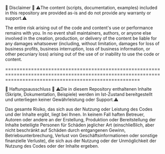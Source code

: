 📢 Disclaimer 📢
⚠️The content (scripts, documentation, examples) included in this repository are provided as-is and do not provide any warranty or support.⚠️

The entire risk arising out of the code and content's use or performance remains with you. In no event shall maintainers, authors, or anyone else involved in the creation, production, or delivery of the content be liable for any damages whatsoever (including, without limitation, damages for loss of business profits, business interruption, loss of business information, or other pecuniary loss) arising out of the use of or inability to use the code or content.


===========================================================================================================================================================

📢 Haftungsausschluss 📢
⚠️Die in diesem Repository enthaltenen Inhalte (Skripte, Dokumentation, Beispiele) werden im Ist-Zustand bereitgestellt und unterliegen keiner Gewährleistung oder Support.⚠️

Das gesamte Risiko, das sich aus der Nutzung oder Leistung des Codes und der Inhalte ergibt, liegt bei Ihnen. In keinem Fall haften Betreuer, Autoren oder andere an der Erstellung, Produktion oder Bereitstellung der Inhalte beteiligte Personen für Schäden jeglicher Art (einschließlich, aber nicht beschränkt auf Schäden durch entgangenen Gewinn, Betriebsunterbrechung, Verlust von Geschäftsinformationen oder sonstige finanzielle Verluste), die sich aus der Nutzung oder der Unmöglichkeit der Nutzung des Codes oder der Inhalte ergeben.
